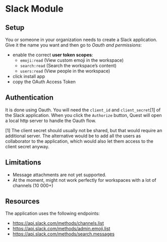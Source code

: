 # Slack Module

## Setup
You or someone in your organization needs to create a Slack application.
Give it the name you want and then go to *Oauth and permissions*:
- enable the correct **user token scopes**: 
  - `emoji:read` (View custom emoji in the workspace)
  - `search:read` (Search the workspace’s content)
  - `users:read` (View people in the workspace)
- click install app
- copy the OAuth Access Token

## Authentication
It is done using Oauth.
You will need the `client_id` and `client_secret`[1] of the Slack application. 
When you click the `Authorize` button, Quest will open a local http server to handle the Oauth flow.

[1] The client secret should usually not be shared, but that would require an additional server. 
The alternative would be to add all the users as collaborator to the application, which would also let them access to the client secret anyway.

## Limitations
- Message attachments are not yet supported.
- At the moment, might not work perfectly for workspaces with a lot of channels (10 000+)

## Resources
The application uses the following endpoints:
- https://api.slack.com/methods/channels.list
- https://api.slack.com/methods/admin.emoji.list
- https://api.slack.com/methods/search.messages
